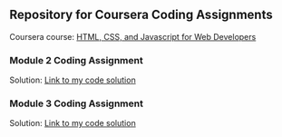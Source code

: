 ## Repository for Coursera Coding Assignments

Coursera course: [HTML, CSS, and Javascript for Web Developers](https://www.coursera.org/learn/html-css-javascript-for-web-developers/home/welcome)

### Module 2 Coding Assignment

Solution: [Link to my code solution](module2-solution/)

### Module 3 Coding Assignment

Solution: [Link to my code solution](module3-solution/)
